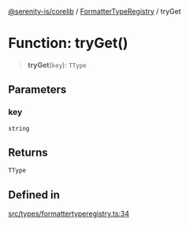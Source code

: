 [@serenity-is/corelib](../../../README.md) / [FormatterTypeRegistry](../README.md) / tryGet

# Function: tryGet()

> **tryGet**(`key`): `TType`

## Parameters

### key

`string`

## Returns

`TType`

## Defined in

[src/types/formattertyperegistry.ts:34](https://github.com/serenity-is/serenity/blob/master/packages/corelib/src/types/formattertyperegistry.ts#L34)
